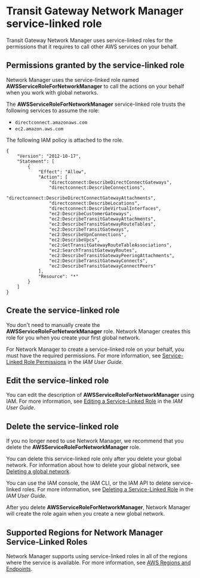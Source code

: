 # Transit Gateway Network Manager service\-linked role<a name="nm-service-linked-roles"></a>

Transit Gateway Network Manager uses service\-linked roles for the permissions that it requires to call other AWS services on your behalf\.

## Permissions granted by the service\-linked role<a name="service-linked-role-permissions"></a>

Network Manager uses the service\-linked role named **AWSServiceRoleForNetworkManager** to call the actions on your behalf when you work with global networks\. 

The **AWSServiceRoleForNetworkManager** service\-linked role trusts the following services to assume the role: 
+ `directconnect.amazonaws.com`
+ `ec2.amazon.aws.com`

The following IAM policy is attached to the role\.

```
{
    "Version": "2012-10-17",
    "Statement": [
        {
            "Effect": "Allow",
            "Action": [
                "directconnect:DescribeDirectConnectGateways",
                "directconnect:DescribeConnections",
                "directconnect:DescribeDirectConnectGatewayAttachments",
                "directconnect:DescribeLocations",
                "directconnect:DescribeVirtualInterfaces",
                "ec2:DescribeCustomerGateways",
                "ec2:DescribeTransitGatewayAttachments",
                "ec2:DescribeTransitGatewayRouteTables",
                "ec2:DescribeTransitGateways",
                "ec2:DescribeVpnConnections",
                "ec2:DescribeVpcs",
                "ec2:GetTransitGatewayRouteTableAssociations",
                "ec2:SearchTransitGatewayRoutes",
                "ec2:DescribeTransitGatewayPeeringAttachments",
                "ec2:DescribeTransitGatewayConnects",
                "ec2:DescribeTransitGatewayConnectPeers"
            ],
            "Resource": "*"
        }
    ]
}
```

## Create the service\-linked role<a name="create-service-linked-role"></a>

You don't need to manually create the **AWSServiceRoleForNetworkManager** role\. Network Manager creates this role for you when you create your first global network\.

For Network Manager to create a service\-linked role on your behalf, you must have the required permissions\. For more information, see [Service\-Linked Role Permissions](https://docs.aws.amazon.com/IAM/latest/UserGuide/using-service-linked-roles.html#service-linked-role-permissions) in the *IAM User Guide*\.

## Edit the service\-linked role<a name="edit-service-linked-role"></a>

You can edit the description of **AWSServiceRoleForNetworkManager** using IAM\. For more information, see [Editing a Service\-Linked Role](https://docs.aws.amazon.com/IAM/latest/UserGuide/using-service-linked-roles.html#edit-service-linked-role) in the *IAM User Guide*\.

## Delete the service\-linked role<a name="delete-service-linked-role"></a>

If you no longer need to use Network Manager, we recommend that you delete the **AWSServiceRoleForNetworkManager** role\.

You can delete this service\-linked role only after you delete your global network\. For information about how to delete your global network, see [Deleting a global network](global-networks.md#global-networks-deleting)\.

You can use the IAM console, the IAM CLI, or the IAM API to delete service\-linked roles\. For more information, see [Deleting a Service\-Linked Role](https://docs.aws.amazon.com/IAM/latest/UserGuide/using-service-linked-roles.html#delete-service-linked-role) in the *IAM User Guide*\.

After you delete **AWSServiceRoleForNetworkManager**, Network Manager will create the role again when you create a new global network\.

## Supported Regions for Network Manager Service\-Linked Roles<a name="slr-regions"></a>

Network Manager supports using service\-linked roles in all of the regions where the service is available\. For more information, see [AWS Regions and Endpoints](https://docs.aws.amazon.com/general/latest/gr/rande.html)\.